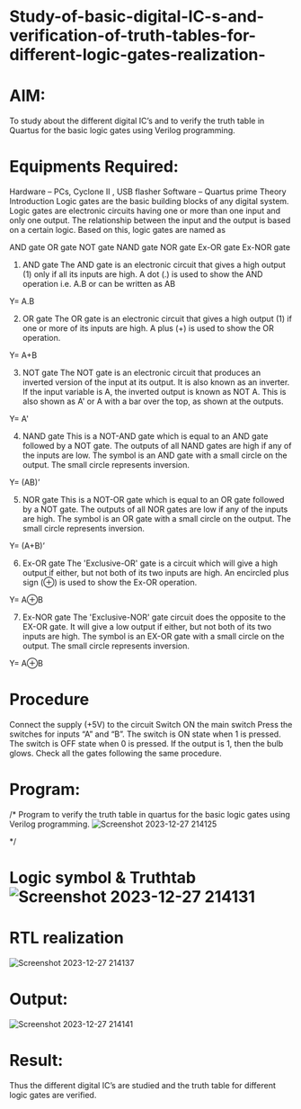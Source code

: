 # Study-of-basic-digital-IC-s-and-verification-of-truth-tables-for-different-logic-gates-realization-
# AIM:
To study about the different digital IC’s and to verify the truth table in Quartus for the basic logic gates using Verilog programming.

# Equipments Required:
Hardware – PCs, Cyclone II , USB flasher
Software – Quartus prime Theory Introduction Logic gates are the basic building blocks of any digital system. Logic gates are electronic circuits having one or more than one input and only one output. The relationship between the input and the output is based on a certain logic. Based on this, logic gates are named as

AND gate
OR gate
NOT gate
NAND gate
NOR gate
Ex-OR gate
Ex-NOR gate
1) AND gate
The AND gate is an electronic circuit that gives a high output (1) only if all its inputs are high. A dot (.) is used to show the AND operation i.e. A.B or can be written as AB

Y= A.B

2) OR gate
The OR gate is an electronic circuit that gives a high output (1) if one or more of its inputs are high. A plus (+) is used to show the OR operation.

Y= A+B

3) NOT gate
The NOT gate is an electronic circuit that produces an inverted version of the input at its output. It is also known as an inverter. If the input variable is A, the inverted output is known as NOT A. This is also shown as A' or A with a bar over the top, as shown at the outputs.

Y= A'

4) NAND gate
This is a NOT-AND gate which is equal to an AND gate followed by a NOT gate. The outputs of all NAND gates are high if any of the inputs are low. The symbol is an AND gate with a small circle on the output. The small circle represents inversion.

Y= (AB)’

5) NOR gate
This is a NOT-OR gate which is equal to an OR gate followed by a NOT gate. The outputs of all NOR gates are low if any of the inputs are high. The symbol is an OR gate with a small circle on the output. The small circle represents inversion.

Y= (A+B)’

6) Ex-OR gate
The 'Exclusive-OR' gate is a circuit which will give a high output if either, but not both of its two inputs are high. An encircled plus sign (⊕) is used to show the Ex-OR operation.

Y= A⊕B

7) Ex-NOR gate
The 'Exclusive-NOR' gate circuit does the opposite to the EX-OR gate. It will give a low output if either, but not both of its two inputs are high. The symbol is an EX-OR gate with a small circle on the output. The small circle represents inversion.

Y= A⊕B

# Procedure
Connect the supply (+5V) to the circuit
Switch ON the main switch
Press the switches for inputs “A” and “B”. The switch is ON state when 1 is pressed. The switch is OFF state when 0 is pressed.
If the output is 1, then the bulb glows.
Check all the gates following the same procedure.
# Program:
/*
Program to verify the truth table in quartus for the basic logic gates using Verilog programming.
![Screenshot 2023-12-27 214125](https://github.com/23000966/Study-of-basic-digital-IC-s-and-verification-of-truth-tables-for-different-logic-gates-realization-/assets/153983364/8b76c5eb-1975-46a1-91f9-8a459343d9a5)
                                                                                           
*/
# Logic symbol & Truthtab![Screenshot 2023-12-27 214131](https://github.com/23000966/Study-of-basic-digital-IC-s-and-verification-of-truth-tables-for-different-logic-gates-realization-/assets/153983364/f6cdf197-48d9-4dfa-b1da-b81ee64dc004)


# RTL realization
![Screenshot 2023-12-27 214137](https://github.com/23000966/Study-of-basic-digital-IC-s-and-verification-of-truth-tables-for-different-logic-gates-realization-/assets/153983364/1aca639b-3ed6-4da5-9d70-bda3ae3b0bfe)


# Output:
![Screenshot 2023-12-27 214141](https://github.com/23000966/Study-of-basic-digital-IC-s-and-verification-of-truth-tables-for-different-logic-gates-realization-/assets/153983364/9285c5ba-3b89-4de3-994d-03ea51ca3d58)

  
# Result:
Thus the different digital IC’s are studied and the truth table for different logic gates are verified.
